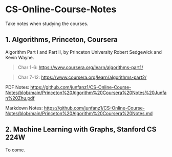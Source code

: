 # CS-Online-Course-Notes

Take notes when studying the courses.

## 1. Algorithms, Princeton, Coursera

Algorithm Part I and Part II, by Princeton University Robert Sedgewick and Kevin Wayne.

> Char 1-6: https://www.coursera.org/learn/algorithms-part1/

> Char 7-12: https://www.coursera.org/learn/algorithms-part2/

PDF Notes: https://github.com/junfanz1/CS-Online-Course-Notes/blob/main/Princeton%20Algorithm%20Coursera%20Notes%20Junfan%20Zhu.pdf

Markdown Notes: https://github.com/junfanz1/CS-Online-Course-Notes/blob/main/Princeton%20Algorithm%20Coursera%20Notes.md

## 2. Machine Learning with Graphs, Stanford CS 224W

To come.
